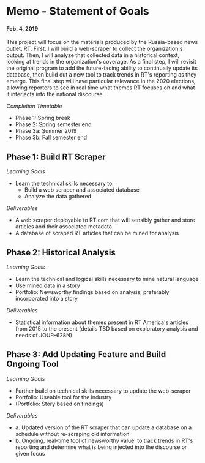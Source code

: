 # Memo - Statement of Goals
#### Feb. 4, 2019

This project will focus on the materials produced by the Russia-based news outlet, RT. First, I will build a web-scraper to collect the organization's output. Then, I will analyze that collected data in a historical context, looking at trends in the organization's coverage. As a final step, I will revisit the original program to add the future-facing ability to continually update its database, then build out a new tool to track trends in RT's reporting as they emerge. This final step will have particular relevance in the 2020 elections, allowing reporters to see in real time what themes RT focuses on and what it interjects into the national discourse.

_Completion Timetable_
* Phase 1: Spring break
* Phase 2: Spring semester end
* Phase 3a: Summer 2019
* Phase 3b: Fall semester end

## Phase 1: Build RT Scraper

_Learning Goals_
* Learn the technical skills necessary to:
  * Build a web scraper and associated database
  * Analyze the data gathered

_Deliverables_
* A web scraper deployable to RT.com that will sensibly gather and store articles and their associated metadata
* A database of scraped RT articles that can be mined for analysis

## Phase 2: Historical Analysis

_Learning Goals_
* Learn the technical and logical skills necessary to mine natural language
* Use mined data in a story
* Portfolio: Newsworthy findings based on analysis, preferably incorporated into a story

_Deliverables_
* Statistical information about themes present in RT America's articles from 2015 to the present (details TBD based on exploratory analysis and needs of JOUR-628N)

## Phase 3: Add Updating Feature and Build Ongoing Tool

_Learning Goals_
* Further build on technical skills necessary to update the web-scraper
* Portfolio: Useable tool for the industry
* (Portfolio: Story based on findings)

_Deliverables_
* a. Updated version of the RT scraper that can update a database on a schedule without re-scraping old information
* b. Ongoing, real-time tool of newsworthy value: to track trends in RT's reporting and determine what is being injected into the discourse or given focus
